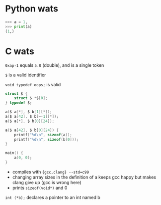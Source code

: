 # Python wats

```python
>>> a = 1,
>>> print(a)
(1,)
```

# C wats

`0xap-1` equals `5.0` (double), and is a single token

`$` is a valid identifier

`void typedef oops;` is valid

```c
struct $ {
    struct $ *$[0];
} typedef $;

a($ a[*], $ b[1][*]);
a($ a[42], $ b[~-1][*]);
a($ a[*], $ b[0][24]);

a($ a[42], $ b[0][24]) {
    printf("%d\n", sizeof(a));
    printf("%d\n", sizeof(b[0]));
}

main() {
    a(0, 0);
}
```

 - compiles with `{gcc,clang} --std=c99`
 - changing array sizes in the definition of a keeps gcc happy but makes clang give up (gcc is wrong here)
 - prints `sizeof(void*)` and 0


`int (*b);` declares a pointer to an int named b
